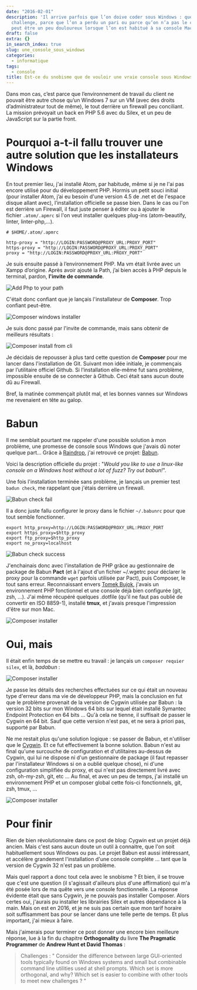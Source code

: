 ```yaml
---
date: "2016-02-01"
description: 'Il arrive parfois que l’on doive coder sous Windows : que ce soit par
  challenge, parce que l’on a perdu un pari ou parce qu’on n’a pas le choix. Et cela
  peut être un peu douloureux lorsque l’on est habitué à sa console Mac ou Linux.'
draft: false
extra: {}
in_search_index: true
slug: une_console_sous_windows
categories:
  - informatique
tags:
  - console
title: Est-ce du snobisme que de vouloir une vraie console sous Windows ?
---
```


Dans mon cas, c’est parce que l’environnement de travail du client ne pouvait être autre chose qu’un Windows 7 sur un VM (avec des droits d’administrateur tout de même), le tout derrière un firewall peu conciliant. La mission prévoyait un back en PHP 5.6 avec du Silex, et un peu de JavaScript sur la partie front.

# Pourquoi a-t-il fallu trouver une autre solution que les installateurs Windows

En tout premier lieu, j'ai installé Atom, par habitude, même si je ne l'ai pas encore utilisé pour du développement PHP.
Hormis un petit souci initial (pour installer Atom, j’ai eu besoin d'une version 4.5 de .net et de l'espace disque allant avec), l’installation officielle se passe bien.
Dans le cas ou l'on est derrière un Firewall, il faut juste penser à éditer ou à ajouter le fichier `.atom/.apmrc` si l'on veut installer quelques plug-ins (atom-beautify, linter, linter-php,…).

```
# $HOME/.atom/.apmrc

http-proxy = "http://LOGIN:PASSWORD@PROXY_URL:PROXY_PORT"
https-proxy = "http://LOGIN:PASSWORD@PROXY_URL:PROXY_PORT"
proxy = "http://LOGIN:PASSWORD@PROXY_URL:PROXY_PORT"
```

Je suis ensuite passé à l’environnement PHP. Ma vm était livrée avec un Xampp d’origine. Après avoir ajouté la Path, j’ai bien accès à PHP depuis le terminal, pardon, **l'invite de commande**.

![Add Php to your path](/images/windevPhpPath.png)

C'était donc confiant que je lançais l'installateur de **Composer**. Trop confiant peut-être.

![Composer windows installer](/images/erroComposerInstallExe_1.PNG)

Je suis donc passé par l'invite de commande, mais sans obtenir de meilleurs résultats :

![Composer install from cli](/images/composeurInvitCommande.PNG)

Je décidais de repousser à plus tard cette question de **Composer** pour me lancer dans l'installation de Git. Suivant mon idée initiale, je commençais par l’utilitaire officiel Github. Si l’installation elle-même fut sans problème, impossible ensuite de se connecter à Github. Ceci était sans aucun doute dû au Firewall.

Bref, la matinée commençait plutôt mal, et les bonnes vannes sur Windows me revenaient en tête au galop.

# Babun

Il me semblait pourtant me rappeler d'une possible solution à mon problème, une promesse de console sous Windows que j'avais dû noter quelque part... Grâce à [Raindrop](https://raindrop.io), j'ai retrouvé ce projet: [Babun](http://babun.github.io/).

Voici la description officielle du projet : "*Would you like to use a linux-like console on a Windows host without a lot of fuzz? Try out babun!*".

Une fois l'installation terminée sans problème, je lançais un premier test `badun check`, me rappelant que j'étais derrière un firewall.

![Babun check fail](/images/babunCheckFirewall.PNG)

Il a donc juste fallu configurer le proxy dans le fichier `~/.babunrc` pour que tout semble fonctionner.

```
export http_proxy=http://LOGIN:PASSWORD@PROXY_URL:PROXY_PORT
export https_proxy=$http_proxy
export ftp_proxy=$http_proxy
export no_proxy=localhost
```

![Babun check success](/images/babunCheckFirewallPROXY.PNG)

J'enchainais donc avec l'installation de PHP grâce au gestionnaire de package de Babun **Pact** (et à l'ajout d'un fichier ~/.wgetrc pour déclarer le proxy pour la commande `wget` parfois utilisée par Pact), puis Composer, le tout sans erreur. Reconnaissant envers [Tomek Bujok](https://twitter.com/tombujok), j'avais un environnement PHP fonctionnel et une console déjà bien configurée (git, zsh, ...). J'ai même récupéré quelques .dotfile (qu'il ne faut pas oublié de convertir en ISO 8859-1), installé **tmux**, et j'avais presque l'impression d'être sur mon Mac.

 ![Composer installer](/images/tmuxMakeServer.PNG)

# Oui, mais

Il était enfin temps de se mettre eu travail : je lançais un `composer requier silex`, et là, *badabun* :

 ![Composer installer](/images/fuckedBabun.PNG)

Je passe les détails des recherches effectuées sur ce qui était un nouveau type d'erreur dans ma vie de développeur PHP, mais la conclusion en fut que le problème provenait de la version de Cygwin utilisée par Babun : la version 32 bits sur mon Windows 64 bits sur lequel était installé Symantec Endpoint Protection en 64 bits ... Qu'à cela ne tienne, il suffisait de passer le Cygwin en 64 bit. Sauf que cette version n'est pas, et ne sera à priori pas, supporté par Babun.

Ne me restait plus qu'une solution logique : se passer de Babun, et n'utiliser que le [Cygwin](https://www.cygwin.com/). Et ce fut effectivement la bonne solution. Babun n'est au final qu'une surcouche de configuration et d'utilitaires au-dessus de Cygwin, qui lui ne dispose ni d'un gestionnaire de package (il faut repasser par l'installateur Windows si on a oublié quelque chose), ni d'une configuration simplifiée du proxy, et qui n'est pas directement livré avec zsh, oh-my-zsh, git, etc ...
Au final, et avec un peu de temps, j'ai installé un environnement PHP et un composer global cette fois-ci fonctionnels, git, zsh, tmux, ...

 ![Composer installer](/images/finalCygwin.PNG)

# Pour finir

Rien de bien révolutionnaire dans ce post de blog: Cygwin est un projet déjà ancien. Mais c'est sans aucun doute un outil à connaitre, que l'on soit habituellement sous Windows ou pas. Le projet Babun est aussi intéressant, et accélère grandement l'installation d'une console compléte ... tant que la version de Cygwin 32 n'est pas un problème.

Mais quel rapport a donc tout cela avec le snobisme ? Et bien, il se trouve que c'est une question (il s'agissait d'ailleurs plus d'une affirmation) qui m'a été posée lors de ma quête vers une console fonctionnelle. La réponse évidente était que sans Cygwin, je ne pouvais pas installer Composer. Alors certes oui, j'aurais pu installer les librairies Silex et autres dépendance à la main. Mais on est en 2016, et je ne suis pas certain que mon tarif horaire soit suffisamment bas pour se lancer dans une telle perte de temps. Et plus important, j'ai mieux à faire.

Mais j'aimerais pour terminer ce post donner une encore bien meilleure réponse, lue à la fin du chapitre **Orthogonality** du livre **The Pragmatic Programmer** de **Andrew Hunt et David Thomas** :

   > Challenges : " Consider the difference between large GUI-oriented tools typically found on Windows systems and small but combinable command line utilities used at shell prompts. Which set is more orthogonal, and why? Which set is easier to combine with other tools to meet new challenges ? "
